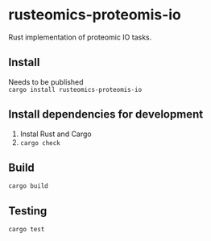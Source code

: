 # rusteomics-proteomis-io
Rust implementation of proteomic IO tasks.

## Install
Needs to be published   
`cargo install rusteomics-proteomis-io`

## Install dependencies for development
1. Instal Rust and Cargo 
2. `cargo check`

## Build
`cargo build`

## Testing
`cargo test`
